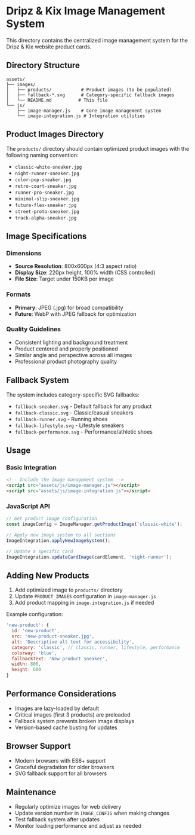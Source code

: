 # Dripz & Kix Image Management System

This directory contains the centralized image management system for the Dripz & Kix website product cards.

## Directory Structure

```
assets/
├── images/
│   ├── products/           # Product images (to be populated)
│   ├── fallback-*.svg      # Category-specific fallback images
│   └── README.md          # This file
└── js/
    ├── image-manager.js    # Core image management system
    └── image-integration.js # Integration utilities
```

## Product Images Directory

The `products/` directory should contain optimized product images with the following naming convention:

- `classic-white-sneaker.jpg`
- `night-runner-sneaker.jpg`
- `color-pop-sneaker.jpg`
- `retro-court-sneaker.jpg`
- `runner-pro-sneaker.jpg`
- `minimal-slip-sneaker.jpg`
- `future-flex-sneaker.jpg`
- `street-proto-sneaker.jpg`
- `track-alpha-sneaker.jpg`

## Image Specifications

### Dimensions
- **Source Resolution**: 800x600px (4:3 aspect ratio)
- **Display Size**: 220px height, 100% width (CSS controlled)
- **File Size**: Target under 150KB per image

### Formats
- **Primary**: JPEG (.jpg) for broad compatibility
- **Future**: WebP with JPEG fallback for optimization

### Quality Guidelines
- Consistent lighting and background treatment
- Product centered and properly positioned
- Similar angle and perspective across all images
- Professional product photography quality

## Fallback System

The system includes category-specific SVG fallbacks:

- `fallback-sneaker.svg` - Default fallback for any product
- `fallback-classic.svg` - Classic/casual sneakers
- `fallback-runner.svg` - Running shoes
- `fallback-lifestyle.svg` - Lifestyle sneakers
- `fallback-performance.svg` - Performance/athletic shoes

## Usage

### Basic Integration

```html
<!-- Include the image management system -->
<script src="assets/js/image-manager.js"></script>
<script src="assets/js/image-integration.js"></script>
```

### JavaScript API

```javascript
// Get product image configuration
const imageConfig = ImageManager.getProductImage('classic-white');

// Apply new image system to all sections
ImageIntegration.applyNewImageSystem();

// Update a specific card
ImageIntegration.updateCardImage(cardElement, 'night-runner');
```

## Adding New Products

1. Add optimized image to `products/` directory
2. Update `PRODUCT_IMAGES` configuration in `image-manager.js`
3. Add product mapping in `image-integration.js` if needed

Example configuration:
```javascript
'new-product': {
  id: 'new-product',
  src: 'new-product-sneaker.jpg',
  alt: 'Descriptive alt text for accessibility',
  category: 'classic', // classic, runner, lifestyle, performance
  colorway: 'blue',
  fallbackText: 'New product sneaker',
  width: 800,
  height: 600
}
```

## Performance Considerations

- Images are lazy-loaded by default
- Critical images (first 3 products) are preloaded
- Fallback system prevents broken image displays
- Version-based cache busting for updates

## Browser Support

- Modern browsers with ES6+ support
- Graceful degradation for older browsers
- SVG fallback support for all browsers

## Maintenance

- Regularly optimize images for web delivery
- Update version number in `IMAGE_CONFIG` when making changes
- Test fallback system after updates
- Monitor loading performance and adjust as needed